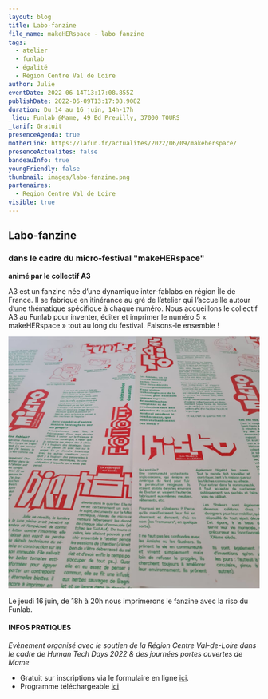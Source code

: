 ```yaml
---
layout: blog
title: Labo-fanzine
file_name: makeHERspace - labo fanzine
tags:
  - atelier
  - funlab
  - égalité
  - Région Centre Val de Loire
author: Julie
eventDate: 2022-06-14T13:17:08.855Z
publishDate: 2022-06-09T13:17:08.908Z
duration: Du 14 au 16 juin, 14h-17h
_lieu: Funlab @Mame, 49 Bd Preuilly, 37000 TOURS
_tarif: Gratuit
presenceAgenda: true
motherLink: https://lafun.fr/actualites/2022/06/09/makeherspace/
presenceActualites: false
bandeauInfo: true
youngFriendly: false
thumbnail: images/labo-fanzine.png
partenaires:
  - Region Centre Val de Loire
visible: true
---
```

## Labo-fanzine

### dans le cadre du micro-festival "makeHERspace"

**animé par le collectif A3**

A3 est un fanzine née d’une dynamique inter-fablabs en région Île de France. Il se fabrique en itinérance au gré de l’atelier qui l’accueille autour d’une thématique spécifique à chaque numéro. Nous accueillons le collectif A3 au Funlab pour inventer, éditer et imprimer le numéro 5 « makeHERspace » tout au long du festival.
Faisons-le ensemble !

![](images/labo-fanzine.png)

Le jeudi 16 juin, de 18h à 20h nous imprimerons le fanzine avec la riso du Funlab.

#### INFOS PRATIQUES

*Evènement organisé avec le soutien de la Région Centre Val-de-Loire
dans le cadre de Human Tech Days 2022 & des journées portes ouvertes de Mame*

* Gratuit sur inscriptions via le formulaire en ligne [ici](https://framaforms.org/makeherspace-141516-juin-2022-au-funlab-a-tours-1654076994).
* Programme téléchargeable [ici](https://cloud.lafun.fr/apps/files/?dir=/La%20FUN/ACTIVIT%C3%89S/PROJETS/PROJETS%202022/HTD%20LA%20FUN/MAKEherSPACE&fileid=163945)